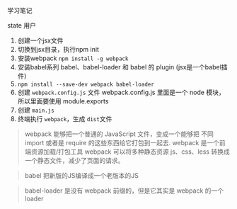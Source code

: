 学习笔记

state 用户

1. 创建一个jsx文件
2. 切换到jsx目录，执行npm init
3. 安装webpack `npm install -g webpack`
4. 安装babel系列 babel、babel-loader 和 babel 的 plugin (jsx是一个babel插件)
5. `npm install --save-dev webpack babel-loader`
6. 创建 `webpack.config.js` 文件
webpack.config.js 里面是一个 node 模块，所以里面要使用 module.exports
7. 创建 `main.js`
8. 终端执行 `webpack`，生成 `dist`文件


> webpack 能够把一个普通的 JavaScript 文件，变成一个能够把 不同 import 或者是 require 的这些东西给它打包到一起去.
> webpack 是一个前端资源加载/打包工具
> webpack 可以将多种静态资源 js、css、less 转换成一个静态文件，减少了页面的请求。

> babel 把新版的JS编译成一个老版本的JS

> babel-loader 是没有 webpack 前缀的，但是它其实是 webpack 的一个 loader

 